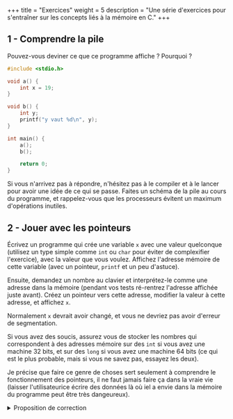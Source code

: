 +++
title = "Exercices"
weight = 5
description = "Une série d'exercices pour s'entraîner sur les concepts liés à la mémoire en C."
+++

## 1 - Comprendre la pile

Pouvez-vous deviner ce que ce programme affiche ? Pourquoi ?

```c
#include <stdio.h>

void a() {
    int x = 19;
}

void b() {
    int y;
    printf("y vaut %d\n", y);
}

int main() {
    a();
    b();

    return 0;
}
```

Si vous n'arrivez pas à répondre, n'hésitez pas à le compiler
et à le lancer pour avoir une idée de ce qui se passe. Faites
un schéma de la pile au cours du programme, et rappelez-vous que
les processeurs évitent un maximum d'opérations inutiles.

## 2 - Jouer avec les pointeurs

Écrivez un programme qui crée une variable `x` avec une valeur quelconque (utilisez
un type simple comme `int` ou `char` pour éviter  de complexifier l'exercice), avec
la valeur que vous voulez. Affichez l'adresse mémoire de cette variable (avec un pointeur, `printf` et un peu d'astuce).

Ensuite, demandez un nombre au clavier et interprétez-le comme une adresse dans la mémoire (pendant
vos tests ré-rentrez l'adresse affichée juste avant). Créez un pointeur vers cette adresse,
modifier la valeur à cette adresse, et affichez `x`.

Normalement `x` devrait avoir changé, et vous ne devriez pas avoir d'erreur de segmentation.

Si vous avez des soucis, assurez vous de stocker les nombres qui correspondent à des adresses
mémoire sur des `int` si vous avez une machine 32 bits, et sur des `long` si vous avez une machine
64 bits (ce qui est le plus probable, mais si vous ne savez pas, essayez les deux).

Je précise que faire ce genre de choses sert seulement à comprendre le fonctionnement des pointeurs,
il ne faut jamais faire ça dans la vraie vie (laisser l'utilisateurice écrire des données là où iel
a envie dans la mémoire du programme peut être très dangeureux).

<details>
    <summary>Proposition de correction</summary>

Mon ordinateur est en 64 bits, mais si vous avez du 32 bits, remplacez
les `long` par des `int` et les `%lx` par des `%x`.
    
```c
#include <stdio.h>

int main() {
    // On crée la variable x
    int x = 19;
    // On crée un pointeur vers x
    int *pointeur_sur_x = &x;

    // On affiche l'adresse en héxadécimal avec %x.
    // L'astuce est que le pointeur est juste un nombre
    // qui est l'adresse en mémoire de x.
    // Si on l'affiche avec %lx, sans le déréférencer, on vera cette adresse.
    printf("Adresse de x = %lx\n", pointeur_sur_x);

    // On va maintenant lire une adresse entrée au clavier
    long adresse = 0;
    scanf("%lx", &adresse);
    int *nouveau_pointeur = adresse;

    // On modifie la mémoire à l'adresse lue
    *nouveau_pointeur = 38;

    // On affiche x
    printf("x vaut maintenant %d\n", x);

    return 0;
}
```

</details>

